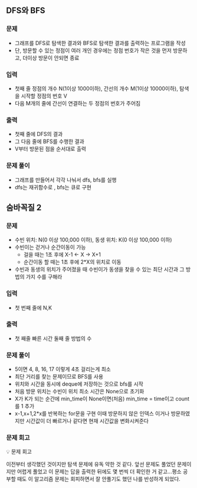 ## DFS와 BFS
### 문제
- 그래프를 DFS로 탐색한 결과와 BFS로 탐색한 결과를 출력하는 프로그램을 작성
- 단, 방문할 수 있는 정점이 여러 개인 경우에는 정점 번호가 작은 것을 먼저 방문하고, 더이상 방문이 안되면 종료
### 입력
- 첫째 줄 정점의 개수 N(1이상 1000이하), 간선의 개수 M(1이상 10000이하), 탐색을 시작할 정점의 번호 V
- 다음 M개의 줄에 간선이 연결하는 두 정점의 번호가 주어짐
### 출력
- 첫째 줄에 DFS의 결과
- 그 다음 줄에 BFS를 수행한 결과
- V부터 방문된 점을 순서대로 출력
### 문제 풀이
- 그래프를 만들어서 각각 나눠서 dfs, bfs를 실행
- dfs는 재귀함수로 , bfs는 큐로 구현

## 숨바꼭질 2
### 문제
- 수빈 위치: N(0 이상 100,000 이하), 동생 위치: K(0 이상 100,000 이하)
- 수빈이는 걷거나 순간이동이 가능 
    - 걸을 때는 1초 후에 X-1 <- X -> X+1
    - 순간이동 할 때는 1초 후에 2*X의 위치로 이동
- 수빈과 동생의 위치가 주어졌을 때 수빈이가 동생을 찾을 수 있는 최단 시간과 그 방법의 가지 수를 구해라
### 입력
- 첫 번째 줄에 N,K
### 출력
- 첫 째줄 빠른 시간 둘째 줄 방법의 수
### 문제 풀이
- 5이면 4, 8, 16, 17 이렇게 4초 걸리는게 최소
- 최단 거리를 찾는 문제이므로 BFS를 사용
- 위치와 시간을 동시에 deque에 저장하는 것으로 bfs를 시작
- 처음 방문 위치는 수빈이 위치 최소 시간은 None으로 초기화
- X가 K가 되는 순간에 min_time이 None이면(처음) min_time = time이고 count를 1 추가
- x-1,x+1,2*x를 반복하는 for문을 구현 이때 방문하지 않은 인덱스 이거나 방문하였지만 시간값이 더 빠르거나 같다면 현재 시간값을 변화시켜준다
### 문제 회고
<aside>
💡 문제 회고

이전부터 생각했던 것이지만 탐색 문제에 유독 약한 것 같다. 앞선 문제도 풀었던 문제이지만 어렵게 풀었고 이 문제는 답을 출력한 뒤에도 몇 번씩 더 확인한 거 같고...평소 공부할 때도 이 알고리즘 문제는 회피하면서 잘 안풀기도 했던 나를 반성하게 되었다. 

</aside>